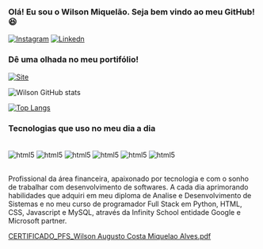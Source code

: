 ### Olá! Eu sou o Wilson Miquelão. Seja bem vindo ao meu GitHub! 😆


[![Instagram](https://img.shields.io/badge/Instagram-E4405F?style=for-the-badge&logo=instagram&logoColor=white)](https://www.instagram.com/wilsonamalves/)
[![Linkedn](https://img.shields.io/badge/LinkedIn-0077B5?style=for-the-badge&logo=linkedin&logoColor=white)](https://www.linkedin.com/in/wilson-augusto-miquel%C3%A3o-abb894149/)

### Dê uma olhada no meu portifólio! 
[![Site](https://img.shields.io/website-up-down-green-red/http/monip.org.svg)](https://wilsonmiquelao.github.io/meu-site/)

![Wilson GitHub stats](https://github-readme-stats.vercel.app/api?username=WilsonMiquelao&show_icons=true&theme=dracula)

[![Top Langs](https://github-readme-stats.vercel.app/api/top-langs/?username=WilsonMiquelao)](https://github.com/anuraghazra/github-readme-stats)

### Tecnologias que uso no meu dia a dia

<div style="display: inline_block"><br/>
    <img align="center" alt="html5" src="https://img.shields.io/badge/Python-3776AB?style=for-the-badge&logo=python&logoColor=white">
    <img align="center" alt="html5" src="https://img.shields.io/badge/HTML-239120?style=for-the-badge&logo=html5&logoColor=white">
    <img align="center" alt="html5" src="https://img.shields.io/badge/CSS-239120?&style=for-the-badge&logo=css3&logoColor=white">
    <img align="center" alt="html5" src="https://img.shields.io/badge/JavaScript-323330?style=for-the-badge&logo=javascript&logoColor=F7DF1E">
    <img align="center" alt="html5" src="https://img.shields.io/badge/Django-092E20?style=for-the-badge&logo=django&logoColor=white">
    <img align="center" alt="html5" src="https://img.shields.io/badge/MySQL-00000F?style=for-the-badge&logo=mysql&logoColor=white">
    
</div><br/>

Profissional da área financeira, apaixonado por tecnologia e com o sonho de trabalhar com desenvolvimento de softwares. A cada dia aprimorando habilidades que adquiri em meu diploma de Analise e Desenvolvimento de Sistemas e no meu curso de programador Full Stack em Python, HTML, CSS, Javascript e MySQL, através da Infinity School entidade Google e Microsoft partner.

[CERTIFICADO_PFS_Wilson Augusto Costa Miquelao Alves.pdf](https://github.com/user-attachments/files/18677895/CERTIFICADO_PFS_Wilson.Augusto.Costa.Miquelao.Alves.pdf)
